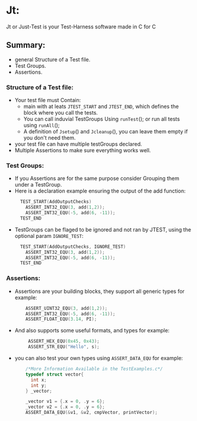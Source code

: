 # Jt:
Jt or Just-Test is your Test-Harness software made in C for C

## Summary:
  - general Structure of a Test file.
  - Test Groups.
  - Assertions.
### Structure of a Test file:
  - Your test file must Contain:
      - main with at leats `JTEST_START` and `JTEST_END`, which defines the block where you call the tests.
      - You can call induvial TestGroups Using `runTest`(<testGroup>); or run all tests using `runAll`();
      - A definition of `Jsetup`() and `Jcleanup`(), you can leave them empty if you don't need them.
  - your test file can have multiple testGroups declared.
  - Multiple Assertions to make sure everything works well.
### Test Groups:
  - If you Assertions are for the same purpose consider Grouping them under a TestGroup.
  - Here is a declaration example ensuring the output of the add function:
      ```C
        TEST_START(AddOutputChecks)
          ASSERT_INT32_EQU(3, add(1,2));
          ASSERT_INT32_EQU(-5, add(6, -11));
        TEST_END
      ```
  - TestGroups can be flaged to be ignored and not ran by JTEST, using the optional param `IGNORE_TEST`:
      ```C
        TEST_START(AddOutputChecks, IGNORE_TEST)
          ASSERT_INT32_EQU(3, add(1,2));
          ASSERT_INT32_EQU(-5, add(6, -11));
        TEST_END
      ```
### Assertions:
  - Assertions are your building blocks, they support all generic types for example:
      ```C
          ASSERT_UINT32_EQU(3, add(1,2));
          ASSERT_INT32_EQU(-5, add(6, -11));
          ASSERT_FLOAT_EQU(3.14, PI);
      ```
  - And also supports some useful formats, and types for example:
     ```C
          ASSERT_HEX_EQU(0x45, 0x43);
          ASSERT_STR_EQU("Hello", s);
      ```
  - you can also test your own types using `ASSERT_DATA_EQU` for example:
    ```C
        /*More Information Available in the TestExamples.c*/
        typedef struct vector{
          int x;
          int y;
        } _vector;

        _vector v1 = {.x = 0, .y = 6};
        _vector v2 = {.x = 0, .y = 6};
        ASSERT_DATA_EQU(&v1, &v2, cmpVector, printVector);
    ```

